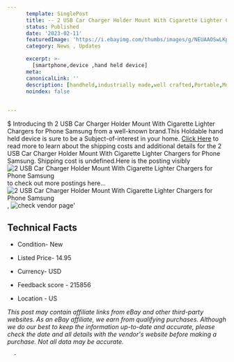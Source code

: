 ```yaml
---
      template: SinglePost
      title: -- 2 USB Car Charger Holder Mount With Cigarette Lighter Chargers for Phone Samsung
      status: Published
      date: '2023-02-11'
      featuredImage: 'https://i.ebayimg.com/thumbs/images/g/NEUAAOSwLKpZhBOu/s-l225.jpg'
      category: News , Updates

      excerpt: >-
        [smartphone,device ,hand held device]
      meta:
      canonicalLink: ''
      description: [handheld,industrially made,well crafted,Portable,Mobile,Compact,Convenient,Lightweight,Maneuverable,Man-portable,Miniature,Carriable,Hand-held,Light,Holdable,Transportable,Mobile device,Pocket-sized,On-the-go,Wireless,Cordless,Compact size,Convenient size, smartphone,device ,hand held device]
      noindex: false
      

---
```

$
      Introducing th 2 USB Car Charger Holder Mount With Cigarette Lighter Chargers for Phone Samsung from a well-known brand.This Holdable hand held device is sure to be a Subject-of-interest in your home. [Click Here](https://www.ebay.com/itm/391855810594?hash=item5b3c6d2822%3Ag%3ANEUAAOSwLKpZhBOu&mkevt=1&mkcid=1&mkrid=711-53200-19255-0&campid=%253CePNCampaignId%253E&customid=%253CreferenceId%253E&toolid=10049) to read more to learn about the shipping costs and additional details for the 2 USB Car Charger Holder Mount With Cigarette Lighter Chargers for Phone Samsung. Shipping cost is undefined.Here is the posting visibly ![2 USB Car Charger Holder Mount With Cigarette Lighter Chargers for Phone Samsung](https://i.ebayimg.com/thumbs/images/g/NEUAAOSwLKpZhBOu/s-l225.jpg) to check out more postings here... ![2 USB Car Charger Holder Mount With Cigarette Lighter Chargers for Phone Samsung](https://i.ebayimg.com/images/g/NEUAAOSwLKpZhBOu/s-l1200.jpg), ![check vendor page](https://origin-galleryplus.ebayimg.com/ws/web/391855810594_2_0_1/225x225.jpg,https://origin-galleryplus.ebayimg.com/ws/web/391855810594_3_0_1/225x225.jpg,https://origin-galleryplus.ebayimg.com/ws/web/391855810594_4_0_1/225x225.jpg,https://origin-galleryplus.ebayimg.com/ws/web/391855810594_5_0_1/225x225.jpg,https://origin-galleryplus.ebayimg.com/ws/web/391855810594_6_0_1/225x225.jpg,https://origin-galleryplus.ebayimg.com/ws/web/391855810594_7_0_1/225x225.jpg,https://origin-galleryplus.ebayimg.com/ws/web/391855810594_8_0_1/225x225.jpg,https://origin-galleryplus.ebayimg.com/ws/web/391855810594_9_0_1/225x225.jpg)'

      

 ## Technical Facts 



     
      

 - Condition- New 


      

 - Listed Price- 14.95 


      

 - Currency- USD 


      

 - Feedback score - 215856 


      

 - Location - US 


      
      

 *_This post may contain affiliate links from eBay and other third-party websites. As an eBay affiliate, we earn from qualifying purchases. Although we do our best to keep the information up-to-date and accurate, please check the date and all details with the vendor's website before making a purchase. Not all data may be accurate._*




      -
